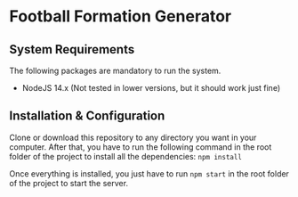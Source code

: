 # Football Formation Generator

## System Requirements

The following packages are mandatory to run the system.

- NodeJS 14.x (Not tested in lower versions, but it should work just fine)

## Installation & Configuration

Clone or download this repository to any directory you want in your computer. After that, you have to run the following command in the root folder of the project to install all the dependencies: ```npm install```

Once everything is installed, you just have to run ```npm start``` in the root folder of the project to start the server.

